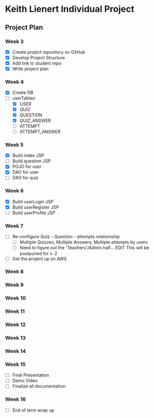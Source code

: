 # Keith Lienert Individual Project
## Project Plan

### Week 3
- [x] Create project repository on GitHub
- [x] Develop Project Structure
- [x] Add link to student repo
- [x] Write project plan

### Week 4
- [x] Create DB 
- [ ] userTables:
  - [x] USER
  - [x] QUIZ
  - [X] QUESTION
  - [X] QUIZ_ANSWER
  - [ ] ATTEMPT
  - [ ] ATTEMPT_ANSWER  
### Week 5
- [x] Build index JSP
- [ ] Build question JSP
- [x] POJO for user
- [x] DAO for user
- [ ] DAO for quiz
### Week 6
- [x] Build userLogin JSP
- [x] Build userRegister JSP
- [ ] Build userProfile JSP 
### Week 7
- [ ] Re-configure Quiz - Question - attempts relationship
  - [ ] Multiple Quizzes, Multiple Answers, Multiple attempts by users
  - [ ] Need to figure out the 'Teachers'/Admin half... *EDIT* This will be postponed for v. 2
- [ ] Get the project up on AWS
### Week 8
### Week 9
### Week 10
### Week 11
### Week 12
### Week 13
### Week 14
### Week 15
- [ ] Final Presentation
- [ ] Demo Video
- [ ] Finalize all documentation
### Week 16 
- [ ] End of term wrap up

